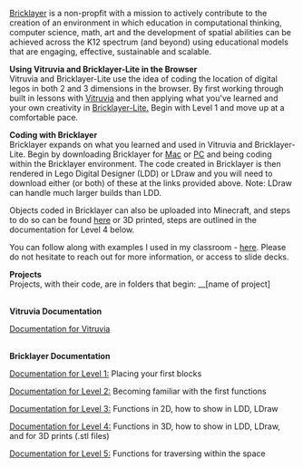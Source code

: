<a href="https://bricklayerdotorg.wordpress.com" target="_blank">Bricklayer</a> is a non-propfit with a mission
to actively contribute to the creation of an environment in which education in 
computational thinking, computer science, math, art and the development of spatial 
abilities can be achieved across the K12 spectrum (and beyond) using educational 
models that are engaging, effective, sustainable and scalable.

<strong>Using Vitruvia and Bricklayer-Lite in the Browser</strong></br>
Vitruvia and Bricklayer-Lite use the idea of coding the location of digital legos in both 2 and 3 
dimensions in the browser. By first working through built in lessons with 
<a href="http://wintercoding.com/vitruvia_New/main.html#concepts/1/1">Vitruvia</a> and then applying
what you've learned and your own creativity in
<a href="https://bricklayer-lite.appspot.com/static/index.html" target="_blank">Bricklayer-Lite.</a>
Begin with Level 1 and move up at a comfortable pace. 

<strong>Coding with Bricklayer</strong></br>
Bricklayer expands on what you learned and used in Vitruvia and Bricklayer-Lite. 
Begin by downloading Bricklayer for <a href="https://bricklayerdotorg.wordpress.com/mac-os-download/" target="_blank">Mac</a>
or <a href="https://bricklayerdotorg.wordpress.com/windows-download/" target="_blank">PC</a> and being coding within
the Bricklayer environment. The code created in Bricklayer is then rendered in Lego Digital Designer (LDD)
or LDraw and you will need to download either (or both) of these at the links provided above. Note: LDraw can handle
much larger builds than LDD.

Objects coded in Bricklayer can also be uploaded into
Minecraft, and steps to do so can be found <a href="https://bricklayerdotorg.wordpress.com/minecraft-download/" target="_blank">
here</a> or 3D printed, steps are outlined in the documentation for Level 4 below. 

You can follow along with examples I used in my classroom - <a href="https://codecuddy.github.io/bricklayer/" target="_blank">here</a>. Please do not hesitate to reach out for more information, or access to slide decks. 

<strong>Projects</strong></br>
Projects, with their code, are in folders that begin: __[name of project]

</br><strong>Vitruvia Documentation</strong></br>

<a href="https://bricklayerdotorg.wordpress.com/vitruvia/"> Documentation for Vitruvia</a>

</br><strong>Bricklayer Documentation</strong></br>

<a href="https://bricklayerdotorg.wordpress.com/level-1-document/" target="_blank">Documentation for Level 1:</a> Placing your first blocks

<a href="https://bricklayerdotorg.wordpress.com/level-2-document/" target="_blank">Documentation for Level 2:</a> Becoming familiar with the first functions 

<a href="https://bricklayerdotorg.wordpress.com/level-3-document/" target="_blank">Documentation for Level 3:</a> Functions in 2D, how to show in LDD, LDraw

<a href="https://bricklayerdotorg.wordpress.com/level-4-document/" target="_blank">Documentation for Level 4:</a> Functions in 3D, how to show in LDD, LDraw, and for 3D prints (.stl files)

<a href="https://bricklayerdotorg.wordpress.com/level-5-document/" target="_blank">Documentation for Level 5:</a> Functions for traversing within the space 
